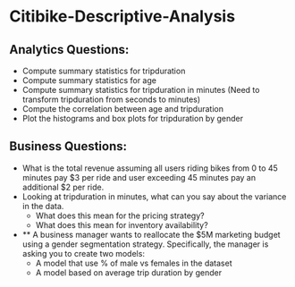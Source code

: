 # Citibike-Descriptive-Analysis
## Analytics Questions:  

* Compute summary statistics for tripduration
* Compute summary statistics for age
* Compute summary statistics for tripduration in minutes (Need to transform tripduration from seconds to minutes)
* Compute the correlation between age and tripduration
* Plot the histograms and box plots for tripduration by gender
## Business Questions: 

* What is the total revenue assuming all users riding bikes from 0 to 45 minutes pay $3 per ride and user exceeding 45 minutes pay an additional $2 per ride.
* Looking at tripduration in minutes, what can you say about the variance in the data.
  - What does this mean for the pricing strategy?
  - What does this mean for inventory availability?
* ** A business manager wants to reallocate the $5M marketing budget using a gender segmentation strategy. Specifically, the manager is asking you to create two models:
  - A model that use % of male vs females in the dataset
  - A model based on average trip duration by gender
